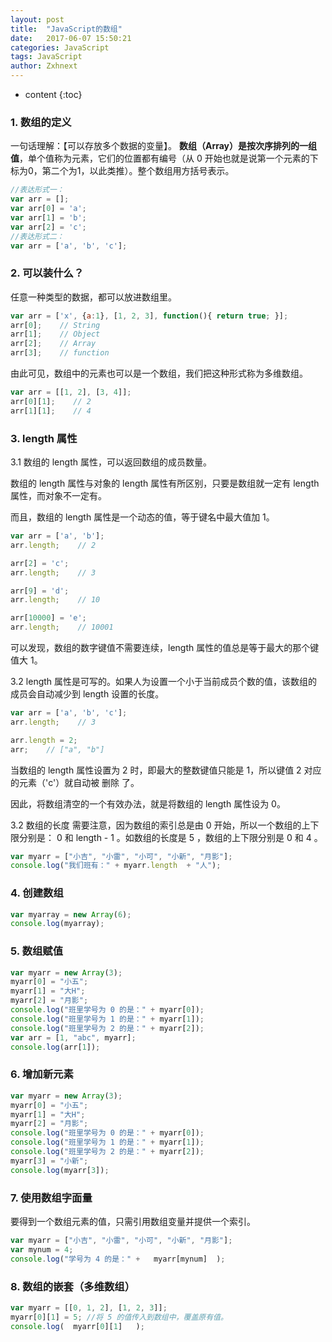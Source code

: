 ```yaml
---
layout: post
title:  "JavaScript的数组"
date:   2017-06-07 15:50:21
categories: JavaScript
tags: JavaScript
author: Zxhnext
---
```


* content
{:toc}
### 1. 数组的定义
一句话理解：【可以存放多个数据的变量】。
**数组（Array）是按次序排列的一组值**，单个值称为元素，它们的位置都有编号（从 0 开始也就是说第一个元素的下标为0，第二个为1，以此类推）。整个数组用方括号表示。



```javascript
//表达形式一：
var arr = [];
var arr[0] = 'a';
var arr[1] = 'b';
var arr[2] = 'c';
//表达形式二：
var arr = ['a', 'b', 'c'];
```
### 2. 可以装什么？
任意一种类型的数据，都可以放进数组里。

```javascript
var arr = ['x', {a:1}, [1, 2, 3], function(){ return true; }];
arr[0];    // String
arr[1];    // Object
arr[2];    // Array
arr[3];    // function
```

由此可见，数组中的元素也可以是一个数组，我们把这种形式称为多维数组。

```javascript
var arr = [[1, 2], [3, 4]];
arr[0][1];    // 2
arr[1][1];    // 4
```

### 3. length 属性
3.1 数组的 length 属性，可以返回数组的成员数量。

数组的 length 属性与对象的 length 属性有所区别，只要是数组就一定有 length 属性，而对象不一定有。

而且，数组的 length 属性是一个动态的值，等于键名中最大值加 1。

```javascript
var arr = ['a', 'b'];
arr.length;    // 2

arr[2] = 'c';
arr.length;    // 3

arr[9] = 'd';
arr.length;    // 10

arr[10000] = 'e';
arr.length;    // 10001
```

可以发现，数组的数字键值不需要连续，length 属性的值总是等于最大的那个键值大 1。

3.2 length 属性是可写的。如果人为设置一个小于当前成员个数的值，该数组的成员会自动减少到 length 设置的长度。

```javascript
var arr = ['a', 'b', 'c'];
arr.length;    // 3

arr.length = 2;
arr;    // ["a", "b"]
```

当数组的 length 属性设置为 2 时，即最大的整数键值只能是 1，所以键值 2 对应的元素（'c'）就自动被 删除 了。

因此，将数组清空的一个有效办法，就是将数组的 length 属性设为 0。

3.2 数组的长度
需要注意，因为数组的索引总是由 0 开始，所以一个数组的上下限分别是： 0 和 length - 1 。如数组的长度是 5 ，数组的上下限分别是 0 和 4 。

```javascript
var myarr = ["小吉", "小雷", "小可", "小新", "月影"];
console.log("我们班有：" + myarr.length  + "人");
```

### 4. 创建数组

```javascript
var myarray = new Array(6);
console.log(myarray);
```
### 5. 数组赋值

```javascript
var myarr = new Array(3);
myarr[0] = "小五";
myarr[1] = "大H";
myarr[2] = "月影";
console.log("班里学号为 0 的是：" + myarr[0]);
console.log("班里学号为 1 的是：" + myarr[1]);
console.log("班里学号为 2 的是：" + myarr[2]);
var arr = [1, "abc", myarr];
console.log(arr[1]);
```

### 6. 增加新元素

```javascript
var myarr = new Array(3);
myarr[0] = "小五";
myarr[1] = "大H";
myarr[2] = "月影";
console.log("班里学号为 0 的是：" + myarr[0]);
console.log("班里学号为 1 的是：" + myarr[1]);
console.log("班里学号为 2 的是：" + myarr[2]);
myarr[3] = "小新";
console.log(myarr[3]);
```
### 7. 使用数组字面量
要得到一个数组元素的值，只需引用数组变量并提供一个索引。

```javascript
var myarr = ["小吉", "小雷", "小可", "小新", "月影"];
var mynum = 4;
console.log("学号为 4 的是：" +   myarr[mynum]  );
```

### 8. 数组的嵌套（多维数组）

```javascript
var myarr = [[0, 1, 2], [1, 2, 3]];
myarr[0][1] = 5; //将 5 的值传入到数组中，覆盖原有值。
console.log(  myarr[0][1]   );
```